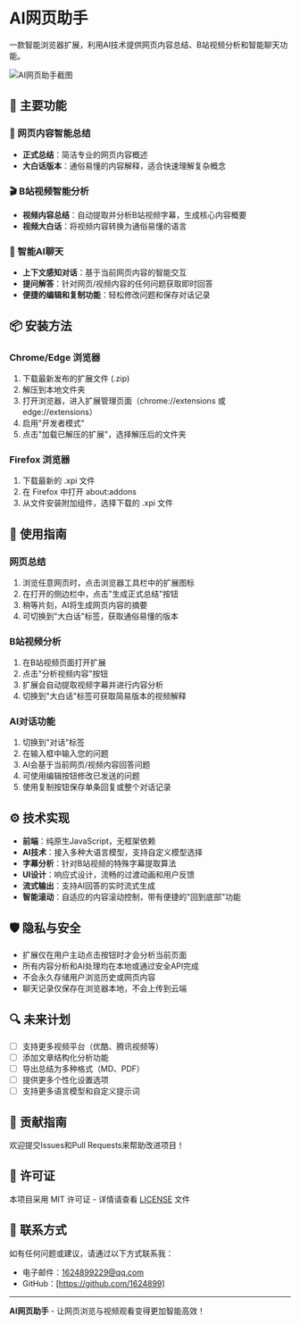 # AI网页助手

一款智能浏览器扩展，利用AI技术提供网页内容总结、B站视频分析和智能聊天功能。

![AI网页助手截图](main/AI网页助手.png)

## 🌟 主要功能

### 📑 网页内容智能总结
- **正式总结**：简洁专业的网页内容概述
- **大白话版本**：通俗易懂的内容解释，适合快速理解复杂概念

### 🎬 B站视频智能分析
- **视频内容总结**：自动提取并分析B站视频字幕，生成核心内容概要
- **视频大白话**：将视频内容转换为通俗易懂的语言

### 💬 智能AI聊天
- **上下文感知对话**：基于当前网页内容的智能交互
- **提问解答**：针对网页/视频内容的任何问题获取即时回答
- **便捷的编辑和复制功能**：轻松修改问题和保存对话记录

## 📦 安装方法

### Chrome/Edge 浏览器
1. 下载最新发布的扩展文件 (.zip)
2. 解压到本地文件夹
3. 打开浏览器，进入扩展管理页面（chrome://extensions 或 edge://extensions）
4. 启用"开发者模式"
5. 点击"加载已解压的扩展"，选择解压后的文件夹

### Firefox 浏览器
1. 下载最新的 .xpi 文件
2. 在 Firefox 中打开 about:addons
3. 从文件安装附加组件，选择下载的 .xpi 文件

## 🚀 使用指南

### 网页总结
1. 浏览任意网页时，点击浏览器工具栏中的扩展图标
2. 在打开的侧边栏中，点击"生成正式总结"按钮
3. 稍等片刻，AI将生成网页内容的摘要
4. 可切换到"大白话"标签，获取通俗易懂的版本

### B站视频分析
1. 在B站视频页面打开扩展
2. 点击"分析视频内容"按钮
3. 扩展会自动提取视频字幕并进行内容分析
4. 切换到"大白话"标签可获取简易版本的视频解释

### AI对话功能
1. 切换到"对话"标签
2. 在输入框中输入您的问题
3. AI会基于当前网页/视频内容回答问题
4. 可使用编辑按钮修改已发送的问题
5. 使用复制按钮保存单条回复或整个对话记录

## ⚙️ 技术实现

- **前端**：纯原生JavaScript，无框架依赖
- **AI技术**：接入多种大语言模型，支持自定义模型选择
- **字幕分析**：针对B站视频的特殊字幕提取算法
- **UI设计**：响应式设计，流畅的过渡动画和用户反馈
- **流式输出**：支持AI回答的实时流式生成
- **智能滚动**：自适应的内容滚动控制，带有便捷的"回到底部"功能

## 🛡️ 隐私与安全

- 扩展仅在用户主动点击按钮时才会分析当前页面
- 所有内容分析和AI处理均在本地或通过安全API完成
- 不会永久存储用户浏览历史或网页内容
- 聊天记录仅保存在浏览器本地，不会上传到云端

## 🔍 未来计划

- [ ] 支持更多视频平台（优酷、腾讯视频等）
- [ ] 添加文章结构化分析功能
- [ ] 导出总结为多种格式（MD、PDF）
- [ ] 提供更多个性化设置选项
- [ ] 支持更多语言模型和自定义提示词

## 🤝 贡献指南

欢迎提交Issues和Pull Requests来帮助改进项目！

## 📄 许可证

本项目采用 MIT 许可证 - 详情请查看 [LICENSE](LICENSE) 文件

## 📧 联系方式

如有任何问题或建议，请通过以下方式联系我：

- 电子邮件：1624899229@qq.com
- GitHub：[https://github.com/1624899]

---

**AI网页助手** - 让网页浏览与视频观看变得更加智能高效！
